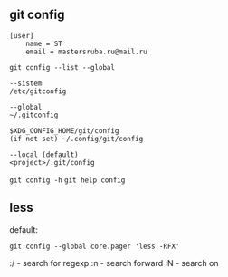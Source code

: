 ## git config

    [user]
        name = ST
        email = mastersruba.ru@mail.ru

`git config --list --global`


    --sistem
    /etc/gitconfig

    --global
    ~/.gitconfig

    $XDG_CONFIG_HOME/git/config
    (if not set) ~/.config/git/config

    --local (default)
    <project>/.git/config 


`git config -h`
`git help config`

## less 

default:

`git config --global core.pager 'less -RFX'`

:/   - search for regexp
:n   - search forward
:N   - search on